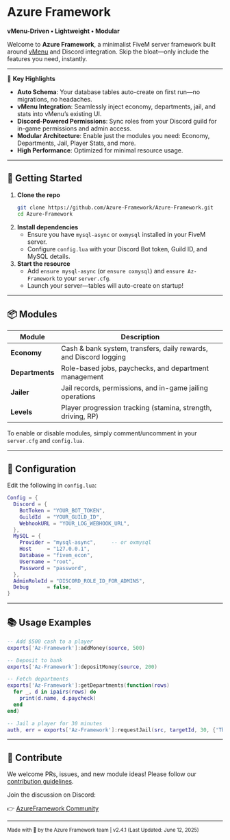 # Azure Framework

**vMenu-Driven • Lightweight • Modular**

Welcome to **Azure Framework**, a minimalist FiveM server framework built around [vMenu](https://github.com/TomGrobben/vMenu) and Discord integration. Skip the bloat—only include the features you need, instantly.

---

🌟 **Key Highlights**

- **Auto Schema**: Your database tables auto-create on first run—no migrations, no headaches.
- **vMenu Integration**: Seamlessly inject economy, departments, jail, and stats into vMenu’s existing UI.
- **Discord-Powered Permissions**: Sync roles from your Discord guild for in-game permissions and admin access.
- **Modular Architecture**: Enable just the modules you need: Economy, Departments, Jail, Player Stats, and more.
- **High Performance**: Optimized for minimal resource usage.

---

## 🚀 Getting Started

1. **Clone the repo**
   ```bash
   git clone https://github.com/Azure-Framework/Azure-Framework.git
   cd Azure-Framework
   ```
2. **Install dependencies**
   - Ensure you have `mysql-async` or `oxmysql` installed in your FiveM server.
   - Configure `config.lua` with your Discord Bot token, Guild ID, and MySQL details.
3. **Start the resource**
   - Add `ensure mysql-async` (or `ensure oxmysql`) and `ensure Az-Framework` to your `server.cfg`.
   - Launch your server—tables will auto-create on startup!

---

## 📦 Modules

| Module       | Description                                                        |
|--------------|--------------------------------------------------------------------|
| **Economy**  | Cash & bank system, transfers, daily rewards, and Discord logging   |
| **Departments** | Role-based jobs, paychecks, and department management           |
| **Jailer**   | Jail records, permissions, and in-game jailing operations           |
| **Levels**   | Player progression tracking (stamina, strength, driving, RP)        |

To enable or disable modules, simply comment/uncomment in your `server.cfg` and `config.lua`.

---

## 🔧 Configuration

Edit the following in `config.lua`:

```lua
Config = {
  Discord = {
    BotToken = "YOUR_BOT_TOKEN",
    GuildId  = "YOUR_GUILD_ID",
    WebhookURL = "YOUR_LOG_WEBHOOK_URL",
  },
  MySQL = {
    Provider = "mysql-async",     -- or oxmysql
    Host     = "127.0.0.1",
    Database = "fivem_econ",
    Username = "root",
    Password = "password",
  },
  AdminRoleId = "DISCORD_ROLE_ID_FOR_ADMINS",
  Debug      = false,
}
```

---

## 📚 Usage Examples

```lua
-- Add $500 cash to a player
exports['Az-Framework']:addMoney(source, 500)

-- Deposit to bank
exports['Az-Framework']:depositMoney(source, 200)

-- Fetch departments
exports['Az-Framework']:getDepartments(function(rows)
  for _, d in ipairs(rows) do
    print(d.name, d.paycheck)
  end
end)

-- Jail a player for 30 minutes
auth, err = exports['Az-Framework']:requestJail(src, targetId, 30, {'Theft'})
```

---

## 🙌 Contribute

We welcome PRs, issues, and new module ideas! Please follow our [contribution guidelines](https://github.com/Azure-Framework/Azure-Framework/blob/main/CONTRIBUTING.md).

Join the discussion on Discord:

👉 [AzureFramework Community](https://discord.gg/tBg2U6CTHE)

---

<sub>Made with 💙 by the Azure Framework team | v2.4.1 (Last Updated: June 12, 2025)</sub>
